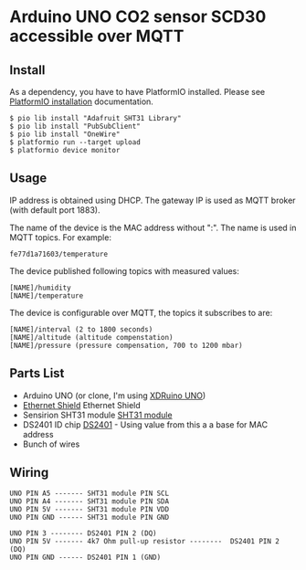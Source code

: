 # Arduino UNO CO2 sensor SCD30 accessible over MQTT

## Install

As a dependency, you have to have PlatformIO installed. Please see [PlatformIO installation] documentation.

```
$ pio lib install "Adafruit SHT31 Library"
$ pio lib install "PubSubClient"
$ pio lib install "OneWire"
$ platformio run --target upload
$ platformio device monitor
```

## Usage

IP address is obtained using DHCP. The gateway IP is used as
MQTT broker (with default port 1883).

The name of the device is the MAC address without ":". The name
is used in MQTT topics. For example:

```
fe77d1a71603/temperature
```

The device published following topics with measured values:

```
[NAME]/humidity
[NAME]/temperature
```

The device is configurable over MQTT, the topics it subscribes to are:
```
[NAME]/interval (2 to 1800 seconds)
[NAME]/altitude (altitude compenstation)
[NAME]/pressure (pressure compensation, 700 to 1200 mbar)
```

## Parts List

* Arduino UNO (or clone, I'm using [XDRuino UNO])
* [Ethernet Shield] Ethernet Shield
* Sensirion SHT31 module [SHT31 module]
* DS2401 ID chip [DS2401] - Using value from this a a base for MAC address
* Bunch of wires

## Wiring

```
UNO PIN A5 ------- SHT31 module PIN SCL
UNO PIN A4 ------- SHT31 module PIN SDA
UNO PIN 5V ------- SHT31 module PIN VDD
UNO PIN GND ------ SHT31 module PIN GND

UNO PIN 3 -------- DS2401 PIN 2 (DQ)
UNO PIN 5V ------- 4k7 Ohm pull-up resistor --------  DS2401 PIN 2 (DQ)
UNO PIN GND ------ DS2401 PIN 1 (GND)
```

[PlatformIO installation]: http://docs.platformio.org/en/latest/installation.html
[XDRuino UNO]: http://www.dx.com/p/uno-r3-development-board-microcontroller-mega328p-atmega16u2-compat-for-arduino-blue-black-215600#.Wdil7hdBoUE
[Ethernet Shield]: https://www.arduino.cc/en/Guide/ArduinoEthernetShield
[SHT31 module]: https://www.adafruit.com/product/2857
[DS2401]: https://datasheets.maximintegrated.com/en/ds/DS2431.pdf

